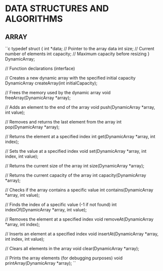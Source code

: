 # DATA STRUCTURES AND ALGORITHMS

## ARRAY

``c
typedef struct {
    int *data;     // Pointer to the array data
    int size;      // Current number of elements
    int capacity;  // Maximum capacity before resizing
} DynamicArray;

// Function declarations (interface)

// Creates a new dynamic array with the specified initial capacity
DynamicArray createArray(int initialCapacity);

// Frees the memory used by the dynamic array
void freeArray(DynamicArray *array);

// Adds an element to the end of the array
void push(DynamicArray *array, int value);

// Removes and returns the last element from the array
int pop(DynamicArray *array);

// Returns the element at a specified index
int get(DynamicArray *array, int index);

// Sets the value at a specified index
void set(DynamicArray *array, int index, int value);

// Returns the current size of the array
int size(DynamicArray *array);

// Returns the current capacity of the array
int capacity(DynamicArray *array);

// Checks if the array contains a specific value
int contains(DynamicArray *array, int value);

// Finds the index of a specific value (-1 if not found)
int indexOf(DynamicArray *array, int value);

// Removes the element at a specified index
void removeAt(DynamicArray *array, int index);

// Inserts an element at a specified index
void insertAt(DynamicArray *array, int index, int value);

// Clears all elements in the array
void clear(DynamicArray *array);

// Prints the array elements (for debugging purposes)
void printArray(DynamicArray *array);
``
